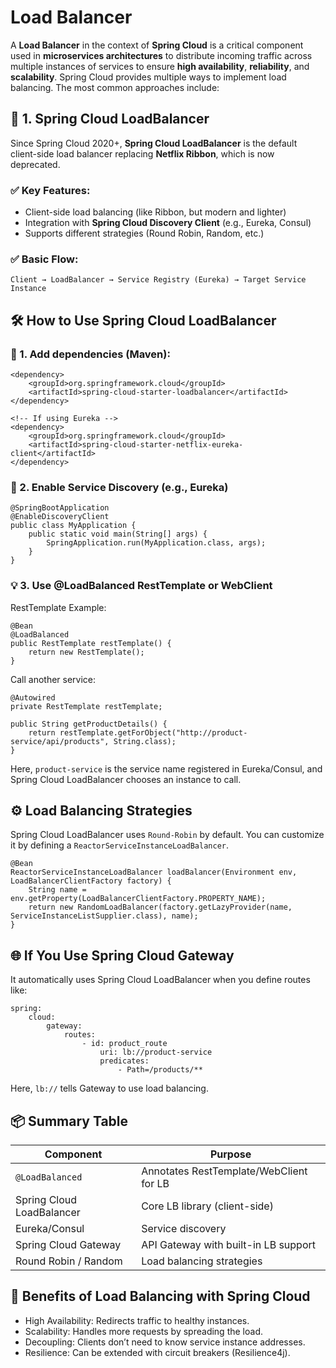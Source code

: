 # Load Balancer
A **Load Balancer** in the context of **Spring Cloud** is a critical component used in **microservices architectures** to distribute incoming traffic across multiple instances of services to ensure **high availability**, **reliability**, and **scalability**.
Spring Cloud provides multiple ways to implement load balancing. The most common approaches include:

## 🧩 1. Spring Cloud LoadBalancer
Since Spring Cloud 2020+, **Spring Cloud LoadBalancer** is the default client-side load balancer replacing **Netflix Ribbon**, which is now deprecated.

### ✅ Key Features:
* Client-side load balancing (like Ribbon, but modern and lighter)
* Integration with **Spring Cloud Discovery Client** (e.g., Eureka, Consul)
* Supports different strategies (Round Robin, Random, etc.)

### ✅ Basic Flow:
```
Client → LoadBalancer → Service Registry (Eureka) → Target Service Instance
```

## 🛠️ How to Use Spring Cloud LoadBalancer
### 🧱 1. Add dependencies (Maven):
```
<dependency>
    <groupId>org.springframework.cloud</groupId>
    <artifactId>spring-cloud-starter-loadbalancer</artifactId>
</dependency>

<!-- If using Eureka -->
<dependency>
    <groupId>org.springframework.cloud</groupId>
    <artifactId>spring-cloud-starter-netflix-eureka-client</artifactId>
</dependency>
```

### 🔧 2. Enable Service Discovery (e.g., Eureka)
```
@SpringBootApplication
@EnableDiscoveryClient
public class MyApplication {
    public static void main(String[] args) {
        SpringApplication.run(MyApplication.class, args);
    }
}
```

### 💡 3. Use @LoadBalanced RestTemplate or WebClient
RestTemplate Example:
```
@Bean
@LoadBalanced
public RestTemplate restTemplate() {
    return new RestTemplate();
}
```

Call another service:
```
@Autowired
private RestTemplate restTemplate;

public String getProductDetails() {
    return restTemplate.getForObject("http://product-service/api/products", String.class);
}
```

Here, `product-service` is the service name registered in Eureka/Consul, and Spring Cloud LoadBalancer chooses an instance to call.

## ⚙️ Load Balancing Strategies
Spring Cloud LoadBalancer uses `Round-Robin` by default. You can customize it by defining a `ReactorServiceInstanceLoadBalancer`.
```
@Bean
ReactorServiceInstanceLoadBalancer loadBalancer(Environment env, LoadBalancerClientFactory factory) {
    String name = env.getProperty(LoadBalancerClientFactory.PROPERTY_NAME);
    return new RandomLoadBalancer(factory.getLazyProvider(name, ServiceInstanceListSupplier.class), name);
}
```

## 🌐 If You Use Spring Cloud Gateway
It automatically uses Spring Cloud LoadBalancer when you define routes like:
```
spring:
    cloud:
        gateway:
            routes:
                - id: product_route
                    uri: lb://product-service
                    predicates:
                        - Path=/products/**
```

Here, `lb://` tells Gateway to use load balancing.

## 📦 Summary Table
| Component                 | Purpose                                 |
| ------------------------- | --------------------------------------- |
| `@LoadBalanced`           | Annotates RestTemplate/WebClient for LB |
| Spring Cloud LoadBalancer | Core LB library (client-side)           |
| Eureka/Consul             | Service discovery                       |
| Spring Cloud Gateway      | API Gateway with built-in LB support    |
| Round Robin / Random      | Load balancing strategies               |

## 🚀 Benefits of Load Balancing with Spring Cloud
* High Availability: Redirects traffic to healthy instances.
* Scalability: Handles more requests by spreading the load.
* Decoupling: Clients don’t need to know service instance addresses.
* Resilience: Can be extended with circuit breakers (Resilience4j).

